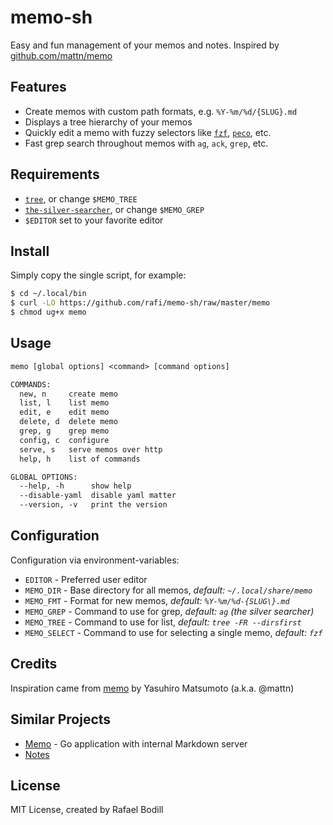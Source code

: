 # memo-sh

Easy and fun management of your memos and notes.
Inspired by [github.com/mattn/memo](https://github.com/mattn/memo)

## Features

* Create memos with custom path formats, e.g. `%Y-%m/%d/{SLUG}.md`
* Displays a tree hierarchy of your memos
* Quickly edit a memo with fuzzy selectors like
  [`fzf`](https://github.com/junegunn/fzf),
  [`peco`](https://github.com/peco/peco), etc.
* Fast grep search throughout memos with `ag`, `ack`, `grep`, etc.

## Requirements

* [`tree`](http://mama.indstate.edu/users/ice/tree/), or change `$MEMO_TREE`
* [`the-silver-searcher`](https://github.com/ggreer/the_silver_searcher),
  or change `$MEMO_GREP`
* `$EDITOR` set to your favorite editor

## Install

Simply copy the single script, for example:
```sh
$ cd ~/.local/bin
$ curl -LO https://github.com/rafi/memo-sh/raw/master/memo
$ chmod ug+x memo
```

## Usage

```txt
memo [global options] <command> [command options]

COMMANDS:
  new, n     create memo
  list, l    list memo
  edit, e    edit memo
  delete, d  delete memo
  grep, g    grep memo
  config, c  configure
  serve, s   serve memos over http
  help, h    list of commands

GLOBAL OPTIONS:
  --help, -h      show help
  --disable-yaml  disable yaml matter
  --version, -v   print the version
```

## Configuration

Configuration via environment-variables:

- `EDITOR` - Preferred user editor
- `MEMO_DIR` - Base directory for all memos, _default: `~/.local/share/memo`_
- `MEMO_FMT` - Format for new memos, _default: `%Y-%m/%d-{SLUG\}.md`_
- `MEMO_GREP` - Command to use for grep, _default: `ag` (the silver searcher)_
- `MEMO_TREE` - Command to use for list, _default: `tree -FR --dirsfirst`_
- `MEMO_SELECT` - Command to use for selecting a single memo, _default: `fzf`_

## Credits

Inspiration came from [memo](https://github.com/mattn/memo)
by Yasuhiro Matsumoto (a.k.a. @mattn)

## Similar Projects

- [Memo](https://github.com/mattn/memo) -
  Go application with internal Markdown server
- [Notes](https://github.com/pimterry/notes)

## License

MIT License, created by Rafael Bodill
